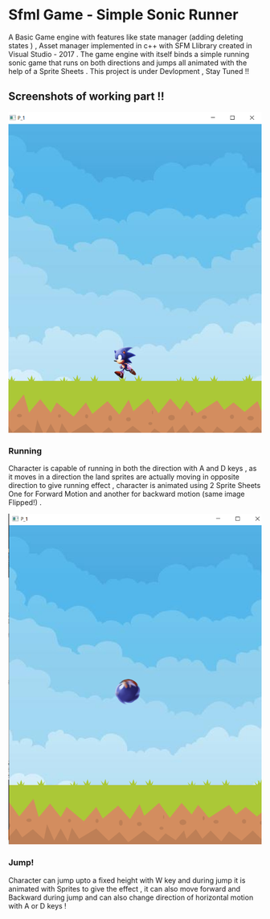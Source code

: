 # Sfml Game - Simple Sonic Runner
 A Basic Game engine with features like state manager (adding deleting states ) , Asset manager implemented in c++ with SFM Llibrary  created in Visual Studio - 2017 . The game engine with itself binds a simple running sonic game that runs on both directions and jumps all animated with the help of a Sprite Sheets .
 This project is under Devlopment , Stay Tuned !!
 
 ## Screenshots of working part !!
 
 ![SS1](Screenshot(174).png)
 ### Running
 Character is capable of running in both the direction with A and D keys , as it moves in a direction the land sprites are actually moving in opposite direction to give running effect , character is animated using 2 Sprite Sheets One for Forward Motion and another for backward motion (same image Flipped!) . 
 
 ![SS1](Screenshot(161).png)
 ### Jump!
 Character can jump upto a fixed height with W key and during jump it is animated with Sprites to give the effect , it can also move forward and Backward during jump and can also change direction of horizontal motion with A or D keys !  

